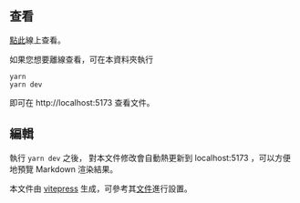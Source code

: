 ## 查看

[點此](https://docs.carbonbond.cc)線上查看。

如果您想要離線查看，可在本資料夾執行
```
yarn
yarn dev
```
即可在 http://localhost:5173 查看文件。

## 編輯
執行 `yarn dev` 之後， 對本文件修改會自動熱更新到 localhost:5173 ，可以方便地預覽 Markdown 渲染結果。

本文件由 [vitepress](https://vitepress.vuejs.org/) 生成，可參考其[文件](https://vitepress.vuejs.org/)進行設置。